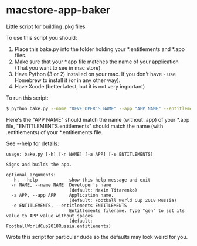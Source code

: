 # macstore-app-baker
Little script for building .pkg files

To use this script you should:

1. Place this bake.py into the folder holding your *.entitlements and *.app files.
2. Make sure that your *.app file matches the name of your application (That you want to see in mac store).
3. Have Python (3 or 2) installed on your mac. If you don't have - use Homebrew to install it (or in any other way).
4. Have Xcode (better latest, but it is not very important)

To run this script:

```bash
$ python bake.py --name "DEVELOPER'S NAME" --app "APP NAME" --entitlements "ENTITLEMENTS.entitlements"
```
Here's the "APP NAME" should match the name (without .app) of your *.app file,
"ENTITLEMENTS.entitlements" should match the name (with .entitlements) of your *.entitlements file.

See --help for details:

```
usage: bake.py [-h] [-n NAME] [-a APP] [-e ENTITLEMENTS]

Signs and builds the app.

optional arguments:
  -h, --help            show this help message and exit
  -n NAME, --name NAME  Developer's name 
                        (default: Maxim Titarenko)
  -a APP, --app APP     Application name. 
                        (default: Football World Cup 2018 Russia)
  -e ENTITLEMENTS, --entitlements ENTITLEMENTS
                        Entitlements filename. Type "gen" to set its value to APP value without spaces. 
                        (default: FootballWorldCup2018Russia.entitlements)
```

Wrote this script for particular dude so the defaults may look weird for you.
